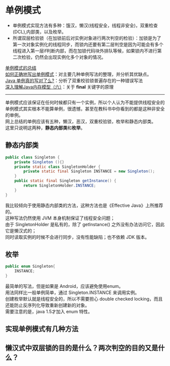 # 单例模式

* 单例模式实现方法有多种：饿汉，懒汉(线程安全，线程非安全)，双重检查(DCL),内部类，以及枚举。
* 所谓双层检验锁（在加锁前后对实例对象进行两次判空的检验）：加锁是为了第一次对象实例化的线程同步，而锁内还要有第二层判空是因为可能会有多个线程进入第一层if判断内部，而在加锁代码块外排队等候，如果锁内不进行第二次检验，仍然会出现实例化多个对象的情况。

[单例模式的总结](https://xxxblank.github.io/2017/09/14/singleTon/)  
[如何正确地写出单例模式](http://wuchong.me/blog/2014/08/28/how-to-correctly-write-singleton-pattern/)：对主要几种单例写法的整理，并分析其优缺点。  
[Java 单例真的写对了么?](http://www.race604.com/java-double-checked-singleton/)：分析了双重校验锁普遍存在的一种错误写法  
[深入理解Java内存模型（六）](http://www.infoq.com/cn/articles/java-memory-model-6)：关于 **final** 关键字的原理

---

单例模式应该保证在任何时候都只有一个实例，所以个人认为不能提供线程安全的单例模式其实根本不能算单例，很遗憾，甚至在教科书中你看到的都是这种非安全的单例。  
网上总结的单例应该有五种，懒汉，恶汉，双重校验锁，枚举和静态内部类。  
这里只说明这两种，**静态内部类**和**枚举**。

## 静态内部类
```java
public class Singleton {  
    private Singleton (){}  
    private static class SingletonHolder {  
        private static final Singleton INSTANCE = new Singleton();  
    } 
    public static final Singleton getInstance() {  
        return SingletonHolder.INSTANCE; 
    }  
}
```
我比较倾向于使用静态内部类的方法，这种方法也是《Effective Java》上所推荐的。  
这种写法仍然使用 JVM 本身机制保证了线程安全问题；  
由于 SingletonHolder 是私有的，除了 getInstance() 之外没有办法访问它，因此它是懒汉式的；  
同时读取实例的时候不会进行同步，没有性能缺陷；也不依赖 JDK 版本。

## 枚举
```java
public enum Singleton{
    INSTANCE;
}
```
最简单的写法，但是如果是 Android，应该避免使用enum。  
用法同样比一般单例简单，通过 Singleton.INSTANCE 来调用实例。  
创建枚举默认就是线程安全的，所以不需要担心 double checked locking，而且还能防止反序列化导致重新创建新的对象。  
需要注意的是，java 1.5才加入 enum 特性。

## 实现单例模式有几种方法
## 懒汉式中双层锁的目的是什么？两次判空的目的又是什么？